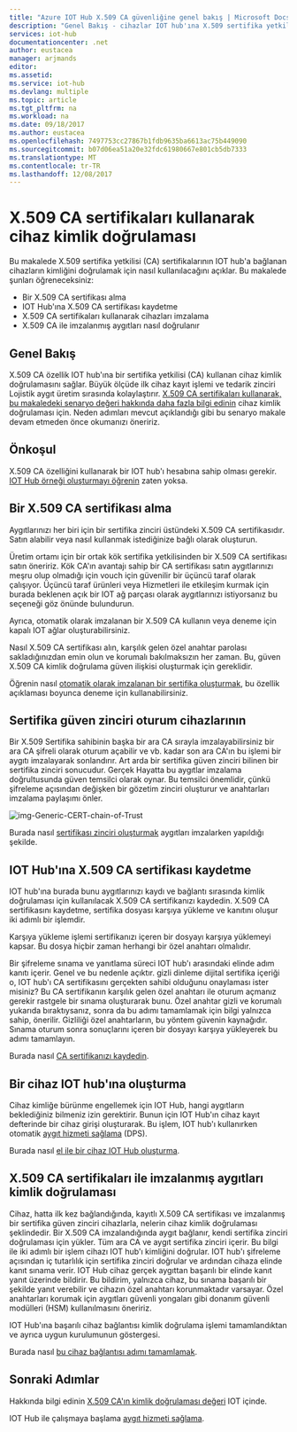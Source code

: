 ```yaml
---
title: "Azure IOT Hub X.509 CA güvenliğine genel bakış | Microsoft Docs"
description: "Genel Bakış - cihazlar IOT hub'ına X.509 sertifika yetkililerini kullanarak kimlik doğrulaması yapmayı."
services: iot-hub
documentationcenter: .net
author: eustacea
manager: arjmands
editor: 
ms.assetid: 
ms.service: iot-hub
ms.devlang: multiple
ms.topic: article
ms.tgt_pltfrm: na
ms.workload: na
ms.date: 09/18/2017
ms.author: eustacea
ms.openlocfilehash: 7497753cc27867b1fdb9635ba6613ac75b449090
ms.sourcegitcommit: b07d06ea51a20e32fdc61980667e801cb5db7333
ms.translationtype: MT
ms.contentlocale: tr-TR
ms.lasthandoff: 12/08/2017
---
```

# <a name="device-authentication-using-x509-ca-certificates"></a>X.509 CA sertifikaları kullanarak cihaz kimlik doğrulaması

Bu makalede X.509 sertifika yetkilisi (CA) sertifikalarının IOT hub'a bağlanan cihazların kimliğini doğrulamak için nasıl kullanılacağını açıklar.  Bu makalede şunları öğreneceksiniz:

* Bir X.509 CA sertifikası alma
* IOT Hub'ına X.509 CA sertifikası kaydetme
* X.509 CA sertifikaları kullanarak cihazları imzalama
* X.509 CA ile imzalanmış aygıtları nasıl doğrulanır

## <a name="overview"></a>Genel Bakış

X.509 CA özellik IOT hub'ına bir sertifika yetkilisi (CA) kullanan cihaz kimlik doğrulamasını sağlar. Büyük ölçüde ilk cihaz kayıt işlemi ve tedarik zinciri Lojistik aygıt üretim sırasında kolaylaştırır. [X.509 CA sertifikaları kullanarak, bu makaledeki senaryo değeri hakkında daha fazla bilgi edinin](iot-hub-x509ca-concept.md) cihaz kimlik doğrulaması için.  Neden adımları mevcut açıklandığı gibi bu senaryo makale devam etmeden önce okumanızı öneririz.

## <a name="prerequisite"></a>Önkoşul

X.509 CA özelliğini kullanarak bir IOT hub'ı hesabına sahip olması gerekir.  [IOT Hub örneği oluşturmayı öğrenin](iot-hub-csharp-csharp-getstarted.md) zaten yoksa.

## <a name="how-to-get-an-x509-ca-certificate"></a>Bir X.509 CA sertifikası alma

Aygıtlarınızı her biri için bir sertifika zinciri üstündeki X.509 CA sertifikasıdır.  Satın alabilir veya nasıl kullanmak istediğinize bağlı olarak oluşturun.

Üretim ortamı için bir ortak kök sertifika yetkilisinden bir X.509 CA sertifikası satın öneririz. Kök CA'ın avantajı sahip bir CA sertifikası satın aygıtlarınızı meşru olup olmadığı için vouch için güvenilir bir üçüncü taraf olarak çalışıyor. Üçüncü taraf ürünleri veya Hizmetleri ile etkileşim kurmak için burada beklenen açık bir IOT ağ parçası olarak aygıtlarınızı istiyorsanız bu seçeneği göz önünde bulundurun.

Ayrıca, otomatik olarak imzalanan bir X.509 CA kullanın veya deneme için kapalı IOT ağlar oluşturabilirsiniz.

Nasıl X.509 CA sertifikası alın, karşılık gelen özel anahtar parolası sakladığınızdan emin olun ve korumalı bakılmaksızın her zaman.  Bu, güven X.509 CA kimlik doğrulama güven ilişkisi oluşturmak için gereklidir. 

Öğrenin nasıl [otomatik olarak imzalanan bir sertifika oluşturmak](iot-hub-security-x509-create-certificates.md#createcerts), bu özellik açıklaması boyunca deneme için kullanabilirsiniz.

## <a name="sign-devices-into-the-certificate-chain-of-trust"></a>Sertifika güven zinciri oturum cihazlarının

Bir X.509 Sertifika sahibinin başka bir ara CA sırayla imzalayabilirsiniz bir ara CA şifreli olarak oturum açabilir ve vb. kadar son ara CA'ın bu işlemi bir aygıtı imzalayarak sonlandırır. Art arda bir sertifika güven zinciri bilinen bir sertifika zinciri sonucudur. Gerçek Hayatta bu aygıtlar imzalama doğrultusunda güven temsilci olarak oynar. Bu temsilci önemlidir, çünkü şifreleme açısından değişken bir gözetim zinciri oluşturur ve anahtarları imzalama paylaşımı önler.

![img-Generic-CERT-chain-of-Trust](./media/generic-cert-chain-of-trust.png)

Burada nasıl [sertifikası zinciri oluşturmak](iot-hub-security-x509-create-certificates.md#createcertchain) aygıtları imzalarken yapıldığı şekilde.

## <a name="how-to-register-the-x509-ca-certificate-to-iot-hub"></a>IOT Hub'ına X.509 CA sertifikası kaydetme

IOT hub'ına burada bunu aygıtlarınızı kaydı ve bağlantı sırasında kimlik doğrulaması için kullanılacak X.509 CA sertifikanızı kaydedin.  X.509 CA sertifikasını kaydetme, sertifika dosyası karşıya yükleme ve kanıtını oluşur iki adımlı bir işlemdir.

Karşıya yükleme işlemi sertifikanızı içeren bir dosyayı karşıya yüklemeyi kapsar.  Bu dosya hiçbir zaman herhangi bir özel anahtarı olmalıdır.

Bir şifreleme sınama ve yanıtlama süreci IOT hub'ı arasındaki elinde adım kanıtı içerir.  Genel ve bu nedenle açıktır. gizli dinleme dijital sertifika içeriği o, IOT hub'ı CA sertifikasını gerçekten sahibi olduğunu onaylaması ister misiniz?  Bu CA sertifikanın karşılık gelen özel anahtarı ile oturum açmanız gerekir rastgele bir sınama oluşturarak bunu.  Özel anahtar gizli ve korumalı yukarıda bıraktıysanız, sonra da bu adımı tamamlamak için bilgi yalnızca sahip, önerilir. Gizliliği özel anahtarların, bu yöntem güvenin kaynağıdır.  Sınama oturum sonra sonuçlarını içeren bir dosyayı karşıya yükleyerek bu adımı tamamlayın.

Burada nasıl [CA sertifikanızı kaydedin](iot-hub-security-x509-get-started.md#registercerts).

## <a name="how-to-create-a-device-on-iot-hub"></a>Bir cihaz IOT hub'ına oluşturma

Cihaz kimliğe bürünme engellemek için IOT Hub, hangi aygıtların beklediğiniz bilmeniz izin gerektirir.  Bunun için IOT Hub'ın cihaz kayıt defterinde bir cihaz girişi oluşturarak.  Bu işlem, IOT hub'ı kullanırken otomatik [aygıt hizmeti sağlama](https://azure.microsoft.com/en-us/blog/azure-iot-hub-device-provisioning-service-preview-automates-device-connection-configuration/) (DPS). 

Burada nasıl [el ile bir cihaz IOT Hub oluşturma](iot-hub-security-x509-get-started.md#createdevice).

## <a name="authenticating-devices-signed-with-x509-ca-certificates"></a>X.509 CA sertifikaları ile imzalanmış aygıtları kimlik doğrulaması

Cihaz, hatta ilk kez bağlandığında, kayıtlı X.509 CA sertifikası ve imzalanmış bir sertifika güven zinciri cihazlarla, nelerin cihaz kimlik doğrulaması şeklindedir.  Bir X.509 CA imzalandığında aygıt bağlanır, kendi sertifika zinciri doğrulaması için yükler. Tüm ara CA ve aygıt sertifika zinciri içerir.  Bu bilgi ile iki adımlı bir işlem cihazı IOT hub'ı kimliğini doğrular.  IOT hub'ı şifreleme açısından iç tutarlılık için sertifika zinciri doğrular ve ardından cihaza elinde kanıt sınama verir.  IOT Hub cihaz gerçek aygıttan başarılı bir elinde kanıt yanıt üzerinde bildirir.  Bu bildirim, yalnızca cihaz, bu sınama başarılı bir şekilde yanıt verebilir ve cihazın özel anahtarı korunmaktadır varsayar.  Özel anahtarları korumak için aygıtları güvenli yongaları gibi donanım güvenli modülleri (HSM) kullanılmasını öneririz.

IOT Hub'ına başarılı cihaz bağlantısı kimlik doğrulama işlemi tamamlandıktan ve ayrıca uygun kurulumunun göstergesi.

Burada nasıl [bu cihaz bağlantısı adımı tamamlamak](iot-hub-security-x509-get-started.md#authenticatedevice).

## <a name="next-steps"></a>Sonraki Adımlar

Hakkında bilgi edinin [X.509 CA'ın kimlik doğrulaması değeri](iot-hub-x509ca-concept.md) IOT içinde.

IOT Hub ile çalışmaya başlama [aygıt hizmeti sağlama](https://docs.microsoft.com/azure/iot-dps/).
